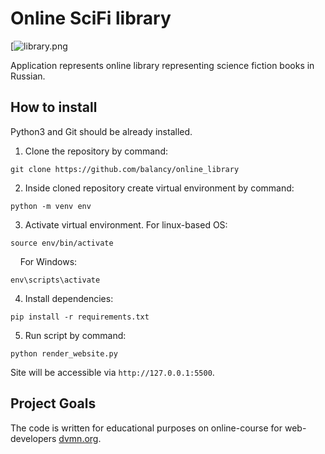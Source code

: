 # Online SciFi library

[![library.png](https://i.ibb.co/2ZYD5Gf/library.png)

Application represents online library representing science fiction books in Russian.

## How to install
Python3 and Git should be already installed. 

1. Clone the repository by command:
```console
git clone https://github.com/balancy/online_library
```
2. Inside cloned repository create virtual environment by command:
```console
python -m venv env
```
3. Activate virtual environment. For linux-based OS:
```console
source env/bin/activate
```
&nbsp;&nbsp;&nbsp;&nbsp;For Windows:
```console
env\scripts\activate
```
4. Install dependencies:
```
pip install -r requirements.txt
```
5. Run script by command:
```console
python render_website.py
```
Site will be accessible via `http://127.0.0.1:5500`.

## Project Goals
The code is written for educational purposes on online-course for web-developers [dvmn.org](https://dvmn.org/).
